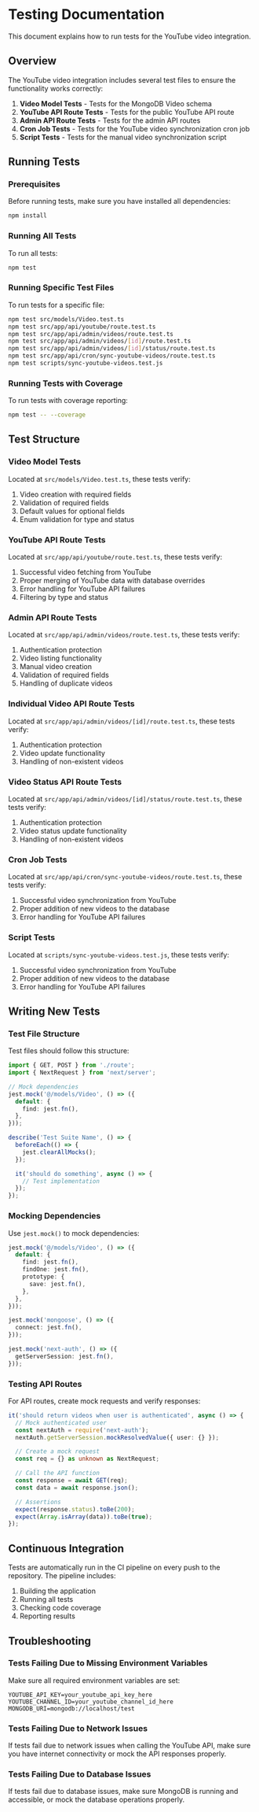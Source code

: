 # Testing Documentation

This document explains how to run tests for the YouTube video integration.

## Overview

The YouTube video integration includes several test files to ensure the functionality works correctly:

1. **Video Model Tests** - Tests for the MongoDB Video schema
2. **YouTube API Route Tests** - Tests for the public YouTube API route
3. **Admin API Route Tests** - Tests for the admin API routes
4. **Cron Job Tests** - Tests for the YouTube video synchronization cron job
5. **Script Tests** - Tests for the manual video synchronization script

## Running Tests

### Prerequisites

Before running tests, make sure you have installed all dependencies:

```bash
npm install
```

### Running All Tests

To run all tests:

```bash
npm test
```

### Running Specific Test Files

To run tests for a specific file:

```bash
npm test src/models/Video.test.ts
npm test src/app/api/youtube/route.test.ts
npm test src/app/api/admin/videos/route.test.ts
npm test src/app/api/admin/videos/[id]/route.test.ts
npm test src/app/api/admin/videos/[id]/status/route.test.ts
npm test src/app/api/cron/sync-youtube-videos/route.test.ts
npm test scripts/sync-youtube-videos.test.js
```

### Running Tests with Coverage

To run tests with coverage reporting:

```bash
npm test -- --coverage
```

## Test Structure

### Video Model Tests

Located at `src/models/Video.test.ts`, these tests verify:

1. Video creation with required fields
2. Validation of required fields
3. Default values for optional fields
4. Enum validation for type and status

### YouTube API Route Tests

Located at `src/app/api/youtube/route.test.ts`, these tests verify:

1. Successful video fetching from YouTube
2. Proper merging of YouTube data with database overrides
3. Error handling for YouTube API failures
4. Filtering by type and status

### Admin API Route Tests

Located at `src/app/api/admin/videos/route.test.ts`, these tests verify:

1. Authentication protection
2. Video listing functionality
3. Manual video creation
4. Validation of required fields
5. Handling of duplicate videos

### Individual Video API Route Tests

Located at `src/app/api/admin/videos/[id]/route.test.ts`, these tests verify:

1. Authentication protection
2. Video update functionality
3. Handling of non-existent videos

### Video Status API Route Tests

Located at `src/app/api/admin/videos/[id]/status/route.test.ts`, these tests verify:

1. Authentication protection
2. Video status update functionality
3. Handling of non-existent videos

### Cron Job Tests

Located at `src/app/api/cron/sync-youtube-videos/route.test.ts`, these tests verify:

1. Successful video synchronization from YouTube
2. Proper addition of new videos to the database
3. Error handling for YouTube API failures

### Script Tests

Located at `scripts/sync-youtube-videos.test.js`, these tests verify:

1. Successful video synchronization from YouTube
2. Proper addition of new videos to the database
3. Error handling for YouTube API failures

## Writing New Tests

### Test File Structure

Test files should follow this structure:

```typescript
import { GET, POST } from './route';
import { NextRequest } from 'next/server';

// Mock dependencies
jest.mock('@/models/Video', () => ({
  default: {
    find: jest.fn(),
  },
}));

describe('Test Suite Name', () => {
  beforeEach(() => {
    jest.clearAllMocks();
  });

  it('should do something', async () => {
    // Test implementation
  });
});
```

### Mocking Dependencies

Use `jest.mock()` to mock dependencies:

```typescript
jest.mock('@/models/Video', () => ({
  default: {
    find: jest.fn(),
    findOne: jest.fn(),
    prototype: {
      save: jest.fn(),
    },
  },
}));

jest.mock('mongoose', () => ({
  connect: jest.fn(),
}));

jest.mock('next-auth', () => ({
  getServerSession: jest.fn(),
}));
```

### Testing API Routes

For API routes, create mock requests and verify responses:

```typescript
it('should return videos when user is authenticated', async () => {
  // Mock authenticated user
  const nextAuth = require('next-auth');
  nextAuth.getServerSession.mockResolvedValue({ user: {} });

  // Create a mock request
  const req = {} as unknown as NextRequest;

  // Call the API function
  const response = await GET(req);
  const data = await response.json();

  // Assertions
  expect(response.status).toBe(200);
  expect(Array.isArray(data)).toBe(true);
});
```

## Continuous Integration

Tests are automatically run in the CI pipeline on every push to the repository. The pipeline includes:

1. Building the application
2. Running all tests
3. Checking code coverage
4. Reporting results

## Troubleshooting

### Tests Failing Due to Missing Environment Variables

Make sure all required environment variables are set:

```env
YOUTUBE_API_KEY=your_youtube_api_key_here
YOUTUBE_CHANNEL_ID=your_youtube_channel_id_here
MONGODB_URI=mongodb://localhost/test
```

### Tests Failing Due to Network Issues

If tests fail due to network issues when calling the YouTube API, make sure you have internet connectivity or mock the API responses properly.

### Tests Failing Due to Database Issues

If tests fail due to database issues, make sure MongoDB is running and accessible, or mock the database operations properly.